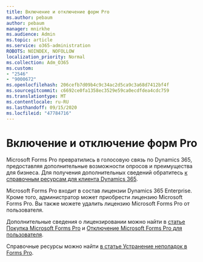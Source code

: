 ```yaml
---
title: Включение и отключение форм Pro
ms.author: pebaum
author: pebaum
manager: mnirkhe
ms.audience: Admin
ms.topic: article
ms.service: o365-administration
ROBOTS: NOINDEX, NOFOLLOW
localization_priority: Normal
ms.collection: Adm_O365
ms.custom:
- "2546"
- "9000672"
ms.openlocfilehash: 206cefb7d09b4c9c34ac2d5ca9c3a68d7412bf4f
ms.sourcegitcommit: c6692ce0fa1358ec3529e59ca0ecdfdea4cdc759
ms.translationtype: MT
ms.contentlocale: ru-RU
ms.lasthandoff: 09/15/2020
ms.locfileid: "47784716"
---
```

# <a name="enable-or-disable-forms-pro"></a>Включение и отключение форм Pro

Microsoft Forms Pro превратились в голосовую связь по Dynamics 365, предоставляя дополнительные возможности опросов и преимущества для бизнеса. Для получения дополнительных сведений обратитесь [к справочным ресурсам для клиента Dynamics 365](https://go.microsoft.com/fwlink/p/?linkid=2128357).  

Microsoft Forms Pro входит в состав лицензии Dynamics 365 Enterprise. Кроме того, администратор может приобрести лицензию Microsoft Forms Pro. Вы также можете удалить лицензию Microsoft Forms Pro от пользователя.  

Дополнительные сведения о лицензировании можно найти в [статье Покупка Microsoft Forms Pro](https://docs.microsoft.com/forms-pro/purchase#purchase-microsoft-forms-pro-for-users-in-a-dynamics-365-tenant) и [Отключение Microsoft Forms Pro для пользователя](https://docs.microsoft.com/forms-pro/purchase#disable-microsoft-forms-pro-for-a-user-1).
  
Справочные ресурсы можно найти [в статье Устранение неполадок в Forms Pro](https://docs.microsoft.com/forms-pro/troubleshoot).